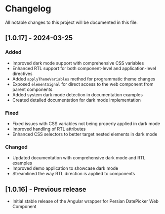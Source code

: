 # Changelog

All notable changes to this project will be documented in this file.

## [1.0.17] - 2024-03-25

### Added

- Improved dark mode support with comprehensive CSS variables
- Enhanced RTL support for both component-level and application-level directives
- Added `applyThemeVariables` method for programmatic theme changes
- Exposed `elementSignal` for direct access to the web component from parent components
- Added system dark mode detection in documentation examples
- Created detailed documentation for dark mode implementation

### Fixed

- Fixed issues with CSS variables not being properly applied in dark mode
- Improved handling of RTL attributes
- Enhanced CSS selectors to better target nested elements in dark mode

### Changed

- Updated documentation with comprehensive dark mode and RTL examples
- Improved demo application to showcase dark mode
- Streamlined the way RTL direction is applied to components

## [1.0.16] - Previous release

- Initial stable release of the Angular wrapper for Persian DatePicker Web Component
